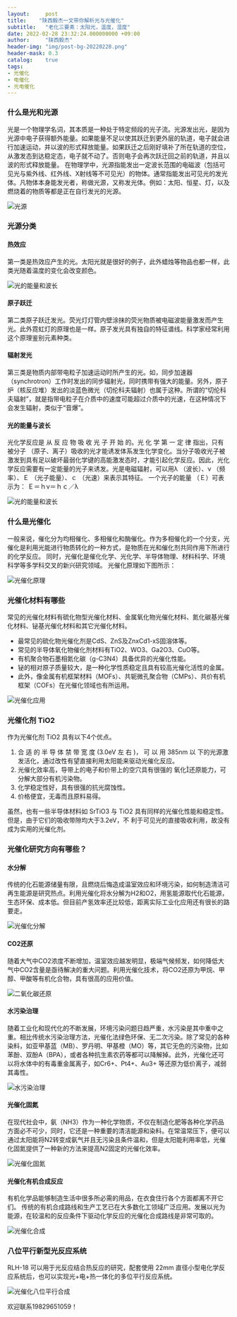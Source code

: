 ```yaml
---
layout:     post
title:    "陕西毅杰一文带你解析光与光催化"
subtitle:   "老化三要素：太阳光，温度，湿度"
date: 2022-02-28 23:32:24.000000000 +09:00
author:     "陕西毅杰"
header-img: "img/post-bg-20220228.png"
header-mask: 0.3
catalog:    true
tags:
- 光催化
- 电催化
- 光电催化
---
```



### 什么是光和光源

光是一个物理学名词，其本质是一种处于特定频段的光子流。光源发出光，是因为光源中电子获得额外能量。如果能量不足以使其跃迁到更外层的轨道，电子就会进行加速运动，并以波的形式释放能量。如果跃迁之后刚好填补了所在轨道的空位，从激发态到达稳定态，电子就不动了。否则电子会再次跃迁回之前的轨道，并且以波的形式释放能量。
在物理学中，光源指能发出一定波长范围的电磁波（包括可见光与紫外线、红外线、X射线等不可见光）的物体。通常指能发出可见光的发光体。凡物体本身能发光者，称做光源，又称发光体。例如：太阳、恒星、灯，以及燃烧着的物质等都是正在自行发光的光源。

![光源](https://yizibi.github.io/img/posts/ijie/guangcuihua/gch02.png)

### 光源分类

#### 热效应

第一类是热效应产生的光。太阳光就是很好的例子，此外蜡烛等物品也都一样，此类光随着温度的变化会改变颜色。

![光的能量和波长](https://yizibi.github.io/img/posts/ijie/guangcuihua/gch05.png)

#### 原子跃迁

第二类原子跃迁发光。荧光灯灯管内壁涂抹的荧光物质被电磁波能量激发而产生光。此外霓虹灯的原理也是一样。原子发光具有独自的特征谱线。科学家经常利用这个原理鉴别元素种类。

#### 辐射发光

第三类是物质内部带电粒子加速运动时所产生的光。如，同步加速器（synchrotron）工作时发出的同步辐射光，同时携带有强大的能量。另外，原子炉（核反应堆）发出的淡蓝色微光（切伦科夫辐射）也属于这种。所谓的“切伦科夫辐射”，就是指带电粒子在介质中的速度可能超过介质中的光速，在这种情况下会发生辐射，类似于“音爆”。

#### 光的能量与波长

光化学反应是 从 反 应 物 吸 收 光 子 开 始 的。光 化 学 第 一 定 律 指出，只有被分子 （原子、离子）吸收的光才能诱发体系发生化学变化。当分子吸收光子被激发到具有足以破坏最弱化学键的高能激发态时，才能引起化学反应。因此，光化学反应需要有一定能量的光子来诱发。光是电磁辐射，可以用λ （波长）、ν （频率）、Ｅ （光子能量）、ｃ （光速）来表示其特征。
一个光子的能量 （Ｅ）可表示为： Ｅ＝ｈν＝ｈｃ／λ
 
![光的能量和波长](https://yizibi.github.io/img/posts/ijie/guangcuihua/gch04.png)

 
### 什么是光催化

一般来说，催化分为均相催化、多相催化和酶催化。作为多相催化的一个分支，光催化是利用光能进行物质转化的一种方式，是物质在光和催化剂共同作用下所进行的化学反应。
同时，光催化是催化化学、光化学、半导体物理、材料科学、环境科学等多学科交叉的新兴研究领域。
光催化原理如下图所示：

![光催化原理](https://yizibi.github.io/img/posts/ijie/guangcuihua/gch06.png)

 
### 光催化材料有哪些

常见的光催化材料有硫化物型光催化材料、金属氧化物光催化材料、氮化碳基光催化材料、铋基光催化材料和其它光催化材料。
 * 最常见的硫化物光催化剂是CdS、ZnS及ZnxCd1-xS固溶体等。
 * 常见的半导体氧化物催化剂材料有TiO2、WO3、Ga2O3、CuO等。
 * 有机聚合物石墨相氮化碳（g-C3N4）具备优异的光催化性能。
 * 铋的相对原子质量较大，是一种化学性质稳定且具有较高光催化活性的金属。
 * 此外，像金属有机框架材料（MOFs）、共轭微孔聚合物（CMPs）、共价有机框架（COFs）在光催化领域也有所运用。

![光催化应用](https://yizibi.github.io/img/posts/ijie/guangcuihua/gch07.png)

 
### 光催化剂 TiO2

作为光催化剂 TiO2 具有以下4个优点。

1. 合 适 的 半 导 体 禁 带 宽 度 (3.0eV 左 右 )， 可 以 用 385nm 以 下的光源激发活化，通过改性有望直接利用太阳能来驱动光催化反应。
2. 光催化效率高，导带上的电子和价带上的空穴具有很强的 氧化还原能力，可分解大部分有机污染物。
3. 化学稳定性好，具有很强的抗光腐蚀性。
4. 价格便宜，无毒而且原料易得。 

虽然，也有一些半导体材料如 SrTiO3 与 TiO2 具有同样的光催化性能和稳定性。但是，由于它们的吸收带隙均大于3.2eV，不 利于可见光的直接吸收利用，故没有成为实用的光催化剂。

### 光催化研究方向有哪些？

#### 水分解

传统的化石能源储量有限，且燃烧后悔造成温室效应和环境污染，如何制造清洁可再生能源是研究热点。利用光催化将水分解为H2和O2，用氢能源取代化石能源，生态环保、成本低。但目前产氢效率还比较低，距离实际工业化应用还有很长的路要走。

![光催化分解](https://yizibi.github.io/img/posts/ijie/guangcuihua/gch08.png)

 
#### CO2还原

随着大气中CO2浓度不断增加，温室效应越发明显，极端气候频发，如何降低大气中CO2含量是亟待解决的重大问题。利用光催化技术，将CO2还原为甲烷、甲醇、甲酸等有机化合物，具有很高的应用价值。

![二氧化碳还原](https://yizibi.github.io/img/posts/ijie/guangcuihua/gch09.png)
 
#### 水污染治理

随着工业化和现代化的不断发展，环境污染问题日趋严重，水污染是其中重中之重。相比传统水污染治理方法，光催化法绿色环保、无二次污染。除了常见的各种染料，如亚甲基蓝（MB）、罗丹明、甲基橙（MO）等，其它无色的污染物，比如苯酚、双酚A（BPA），或者各种抗生素农药等都可以降解掉。此外，光催化还可以将水体中的有毒重金属离子，如Cr6+、Pt4+、Au3+ 等还原为低价离子，减弱其毒性。
 
![水污染治理](https://yizibi.github.io/img/posts/ijie/guangcuihua/gch10.png)

#### 光催化固氮

在现代社会中，氨（NH3）作为一种化学物质，不仅在制造化肥等各种化学药品方面必不可少，同时，它还是一种重要的清洁能源和染料。在常温常压下，便可以通过太阳能将N2转变成氨气并且无污染且条件温和，但是太阳能利用率低，光催化固氮提供了一种新的方法来提高N2固定的光催化效率。

![光催化固氮](https://yizibi.github.io/img/posts/ijie/guangcuihua/gch11.png)
 
#### 光催化有机合成反应

有机化学品能够制造生活中很多所必需的用品，在衣食住行各个方面都离不开它们。
传统的有机合成路线和生产工艺已在大多数化工领域广泛应用。发展以光为能源，在较温和的反应条件下驱动化学反应的光催化合成路线是非常可取的。

![光催化合成](https://yizibi.github.io/img/posts/ijie/guangcuihua/gch12.png)

 
### 八位平行新型光反应系统
 
RLH-18 可以用于光反应结合热反应的研究，配套使用 22mm 直径小型电化学反应系统后，也可以实现光+电+热一体化的多位平行反应系统。 

![光催化八位平行合成](https://yizibi.github.io/img/posts/ijie/guangcuihua/gch13.png)

欢迎联系19829651059！
